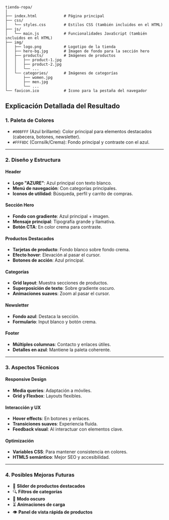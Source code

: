 ```
tienda-ropa/
│ 
├── index.html            # Página principal
├── css/
│   └── styles.css        # Estilos CSS (también incluidos en el HTML)
├── js/
│   └── main.js           # Funcionalidades JavaScript (también incluidos en el HTML)
├── img/
│   ├── logo.png          # Logotipo de la tienda
│   ├── hero-bg.jpg       # Imagen de fondo para la sección hero
│   ├── products/         # Imágenes de productos
│   │   ├── product-1.jpg
│   │   ├── product-2.jpg
│   │   └── ...
│   └── categories/       # Imágenes de categorías
│       ├── women.jpg
│       ├── men.jpg
│       └── ...
└── favicon.ico           # Icono para la pestaña del navegador
```

## Explicación Detallada del Resultado

### 1. Paleta de Colores

- `#00BFFF` (Azul brillante): Color principal para elementos destacados (cabecera, botones, newsletter).
- `#FFF8DC` (Cornsilk/Crema): Fondo principal y contraste con el azul.

---

### 2. Diseño y Estructura

#### Header
- **Logo "AZURE"**: Azul principal con texto blanco.
- **Menú de navegación**: Con categorías principales.
- **Iconos de utilidad**: Búsqueda, perfil y carrito de compras.

#### Sección Hero
- **Fondo con gradiente**: Azul principal + imagen.
- **Mensaje principal**: Tipografía grande y llamativa.
- **Botón CTA**: En color crema para contraste.

#### Productos Destacados
- **Tarjetas de producto**: Fondo blanco sobre fondo crema.
- **Efecto hover**: Elevación al pasar el cursor.
- **Botones de acción**: Azul principal.

#### Categorías
- **Grid layout**: Muestra secciones de productos.
- **Superposición de texto**: Sobre gradiente oscuro.
- **Animaciones suaves**: Zoom al pasar el cursor.

#### Newsletter
- **Fondo azul**: Destaca la sección.
- **Formulario**: Input blanco y botón crema.

#### Footer
- **Múltiples columnas**: Contacto y enlaces útiles.
- **Detalles en azul**: Mantiene la paleta coherente.

---

### 3. Aspectos Técnicos

#### Responsive Design
- **Media queries**: Adaptación a móviles.
- **Grid y Flexbox**: Layouts flexibles.

#### Interacción y UX
- **Hover effects**: En botones y enlaces.
- **Transiciones suaves**: Experiencia fluida.
- **Feedback visual**: Al interactuar con elementos clave.

#### Optimización
- **Variables CSS**: Para mantener consistencia en colores.
- **HTML5 semántico**: Mejor SEO y accesibilidad.

---

### 4. Posibles Mejoras Futuras

- 🔄 **Slider de productos destacados**
- 🔍 **Filtros de categorías**
- 🌙 **Modo oscuro**
- ⏳ **Animaciones de carga**
- 👁 **Panel de vista rápida de productos**
